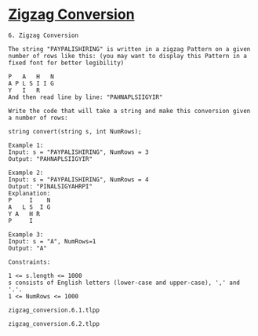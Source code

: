 # [Zigzag Conversion](https://leetcode.com/problems/zigzag-conversion/)

    6. Zigzag Conversion

    The string "PAYPALISHIRING" is written in a zigzag Pattern on a given number of rows like this: (you may want to display this Pattern in a fixed font for better legibility)

    P   A   H   N
    A P L S I I G
    Y   I   R
    And then read line by line: "PAHNAPLSIIGYIR"

    Write the code that will take a string and make this conversion given a number of rows:

    string convert(string s, int NumRows);

    Example 1:
    Input: s = "PAYPALISHIRING", NumRows = 3
    Output: "PAHNAPLSIIGYIR"

    Example 2:
    Input: s = "PAYPALISHIRING", NumRows = 4
    Output: "PINALSIGYAHRPI"
    Explanation:
    P     I    N
    A   L S  I G
    Y A   H R
    P     I

    Example 3:
    Input: s = "A", NumRows=1
    Output: "A"

    Constraints:

    1 <= s.length <= 1000
    s consists of English letters (lower-case and upper-case), ',' and '.'.
    1 <= NumRows <= 1000

`zigzag_conversion.6.1.tlpp`

`zigzag_conversion.6.2.tlpp`
